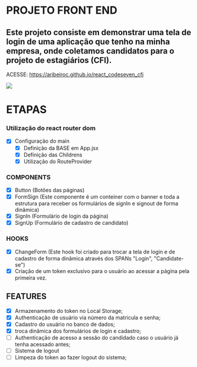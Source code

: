 # PROJETO FRONT END

## Este projeto consiste em demonstrar uma tela de login de uma aplicação que tenho na minha empresa, onde coletamos candidatos para o projeto de estagiários (CFI).

<div>
  <p>ACESSE:  <a href="https://aribeiroc.github.io/react_codeseven_cfi/">https://aribeiroc.github.io/react_codeseven_cfi</a></p>
  <img src="https://cdn.discordapp.com/attachments/1037246336669601812/1306845899401465898/image.png?ex=67382696&is=6736d516&hm=11515bc3e9767f7a9b310f1580283a18274212a9e2f972c17a08c6c523ce66da&"
</div>

# ETAPAS

### Utilização do react router dom
- [X] Configuração do main
  - [X] Definição da BASE em App.jsx
  - [X] Definição das Childrens
  - [X] Utilização do RouteProvider

### COMPONENTS
- [X] Button (Botões das páginas)
- [X] FormSign (Este componente é um conteiner com o banner e toda a estrutura para receber os formulários de signIn e signout de forma dinâmica)
- [X] SignIn (Formulário de login da página)
- [X] SignUp (Formulário de cadastro de candidato)

### HOOKS
- [X] ChangeForm (Este hook foi criado para trocar a tela de login e de cadastro de forma dinâmica através dos SPANs "Login", "Candidate-se")
- [X] Criação de um token exclusivo para o usuário ao acessar a página pela primeira vez.

## FEATURES
- [X] Armazenamento do token no Local Storage;
- [X] Authenticação de usuário via número da matricula e senha;
- [X] Cadastro do usuário no banco de dados;
- [X] troca dinâmica dos formulários de login e cadastro;
- [ ] Authenticação de acesso a sessão do candidado caso o usuário já tenha acessado antes;
- [ ] Sistema de logout
- [ ] Limpeza do token ao fazer logout do sistema;
